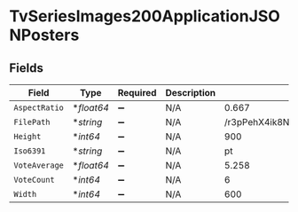 # TvSeriesImages200ApplicationJSONPosters


## Fields

| Field                            | Type                             | Required                         | Description                      | Example                          |
| -------------------------------- | -------------------------------- | -------------------------------- | -------------------------------- | -------------------------------- |
| `AspectRatio`                    | **float64*                       | :heavy_minus_sign:               | N/A                              | 0.667                            |
| `FilePath`                       | **string*                        | :heavy_minus_sign:               | N/A                              | /r3pPehX4ik8NLYPpbDRAh0YRtMb.jpg |
| `Height`                         | **int64*                         | :heavy_minus_sign:               | N/A                              | 900                              |
| `Iso6391`                        | **string*                        | :heavy_minus_sign:               | N/A                              | pt                               |
| `VoteAverage`                    | **float64*                       | :heavy_minus_sign:               | N/A                              | 5.258                            |
| `VoteCount`                      | **int64*                         | :heavy_minus_sign:               | N/A                              | 6                                |
| `Width`                          | **int64*                         | :heavy_minus_sign:               | N/A                              | 600                              |